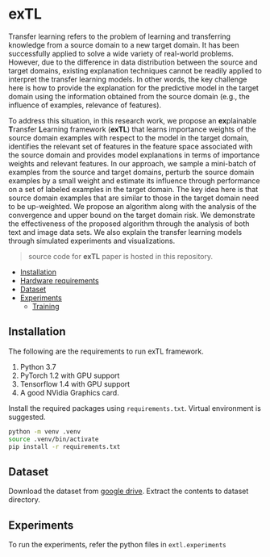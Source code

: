 # exTL

Transfer learning refers to the problem of learning and transferring knowledge from a source domain to a new target domain. It has been successfully applied to solve a wide variety of real-world problems. However, due to the difference in data distribution between the source and target domains, existing explanation techniques cannot be readily applied to interpret the transfer learning models. In other words, the key challenge here is how to provide the explanation for the predictive model in the target domain using the information obtained from the source domain (e.g., the influence of examples, relevance of features).

To address this situation, in this research work, we propose an **ex**plainable **T**ransfer **L**earning framework (**exTL**) that learns importance weights of the source domain examples with respect to the model in the target domain, identifies the relevant set of features in the feature space associated with the source domain and provides model explanations in terms of importance weights and relevant features. In our approach, we sample a  mini-batch of examples from the source and target domains, perturb the source domain examples by a small weight and estimate its influence through performance on a set of labeled examples in the target domain. The key idea here is that source domain examples that are similar to those in the target domain need to be up-weighted. We propose an algorithm along with the analysis of the convergence and upper bound on the target domain risk. We demonstrate the effectiveness of the proposed algorithm through the analysis of both text and image data sets. We also explain the transfer learning models through simulated experiments and visualizations. 

> source code for **exTL** paper is hosted in this repository.

- [Installation](#installation)
- [Hardware requirements](#hardware-requirements)
- [Dataset](#dataset)
- [Experiments](#experiments)
  - [Training](#training)




## Installation

The following are the requirements to run exTL framework.
1. Python 3.7
1. PyTorch 1.2 with GPU support
1. Tensorflow 1.4 with GPU support
1. A good NVidia Graphics card.

Install the required packages using `requirements.txt`. Virtual environment is suggested.
```bash
python -m venv .venv
source .venv/bin/activate
pip install -r requirements.txt
```

## Dataset

Download the dataset from [google drive](https://drive.google.com/file/d/1RuKiPQaiW-aNboE8-YmQltWzOqJMGQAf/view?usp=drivesdk). Extract the contents to dataset directory.


## Experiments
To run the experiments, refer the python files in `extl.experiments`

